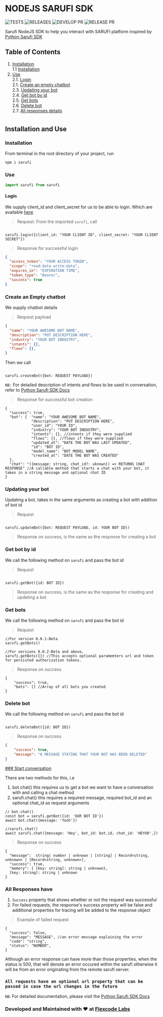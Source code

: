 # NODEJS SARUFI SDK

![TESTS](https://github.com/flexcodelabs/sarufi/actions/workflows/develop.yml/badge.svg)
![RELEASES](https://github.com/flexcodelabs/sarufi/actions/workflows/main.yml/badge.svg)
![DEVELOP PR](https://github.com/flexcodelabs/sarufi/actions/workflows/develop-pr.yml/badge.svg)
![RELEASE PR](https://github.com/flexcodelabs/sarufi/actions/workflows/main-pr.yml/badge.svg)

Sarufi NodeJS SDK to help you interact with SARUFI platform inspired by [Python Sarufi SDK](https://github.com/Neurotech-HQ/sarufi-python-sdk)

## Table of Contents

1. [Installation](#installation-and-use)  
  1.1 [Installation](#installation)
2. [Use](#use)  
  2.1. [Login](#login)  
  2.1. [Create an empty chatbot](#create-an-empty-chatbot)  
  2.3. [Updating your bot](#updating-your-bot)  
  2.4. [Get bot by id](#get-bot-by-id)  
  2.5. [Get bots](#get-bots)  
  2.6. [Delete bot](#delete-bot)  
  2.7. [All responses details](#all-responses-have)  

#

## Installation and Use

### Installation

From terminal in the root directory of your project, run

`npm i sarufi`

### Use

```js
import sarufi from sarufi
```

#### Login

We supply client_id and client_secret for us to be able to login. Which are available [here](https://www.sarufi.io/profile?tab=authorization)

> Request: From the imported `sarufi`, call

```JS

sarufi.login({client_id: "YOUR CLIENT ID", client_secret: "YOUR CLIENT SECRET"})

```

> Response for successful login

```JSON
{
  "access_token": "YOUR ACCESS TOKEN",
  "scope": "read:data write:data",
  "expires_in": "EXPIRATION TIME",
  "token_type": "Bearer",
  "success": true
}
```

### Create an Empty chatbot

We supply chatbot details

> Request payload

```JSON
{
  "name": "YOUR AWESOME BOT NAME",
  "description": "PUT DESCRIPTION HERE",
  "industry": "YOUR BOT INDUSTRY",
  "intents": {},
  "flows": {},
}
```

Then we call

```JS

sarufi.createBot({bot: REQUEST PAYLOAD})

```

`NB:` For detailed description of intents and flows to be used in conversation, refer to [Python Sarufi SDK Docs](https://docs.sarufi.io/docs/Getting%20started%20/create-a-simple-chatbot#help-me-order-a-pizza-intent)

> Response for successful bot creation

```JSONC
{
  "success": true,
  "bot": {  "name": "YOUR AWESOME BOT NAME",
            "description": "PUT DESCRIPTION HERE",
            "user_id": "YOUR ID",
            "industry": "YOUR BOT INDUSTRY",
            "intents": {}, //intents if they were supplied
            "flows": {}, //flows if they were supplied
            "updated_at": "DATE THE BOT WAS LAST UPDATED",
            "id": "BOT ID",
            "model_name": "BOT MODEL NAME",
            "created_at": "DATE THE BOT WAS CREATED"
  },
  "chat": "({message: string, chat_id?: uknown}) => RETURNS CHAT RESPONSE" //A callable method that starts a chat with your bot, it takes in a string message and optional chat ID
}
```

### Updating your bot

Updating a bot, takes in the same arguments as creating a bot with addition of bot id

> Request

```JS

sarufi.updateBot({bot: REQUEST PAYLOAD, id: YOUR BOT ID})

```

> Response on success, is the same as the response for creating a bot

### Get bot by id

We call the following method on `sarufi` and pass the bot id

> Request

```JS

sarufi.getBot({id: BOT ID})

```

> Response on success, is the same as the response for creating and updating a bot

### Get bots

We call the following method on `sarufi` and pass the bot id

> Request

```JS
//For version 0.0.1-Beta
sarufi.getBots()

//For versions 0.0.2-Beta and above,
sarufi.getBots({}) //This accepts optional paramemters url and token for persisted authorization tokens.

```

> Response on success

```JSONC
{
    "success": true,
    "bots": [] //Array of all bots you created
}

```

### Delete bot

We call the following method on `sarufi` and pass the bot id

```JS

sarufi.deleteBot({id: BOT ID})

```

> Response on success

```JSON
{
    "success": true,
    "message": "A MESSAGE STATING THAT YOUR BOT HAS BEEN DELETED"
}
```

[### Start conversation](#start-conversation)

There are two methods for this, i.e

1. bot.chat() this requires us to get a bot we want to have a conversation with and calling a chat method
2. sarufi.chat() this requires a required message, required bot_id and an optional chat_id as request arguments

```JS
// bot.chat()
const bot = sarufi.getBot({id: 'OUR BOT ID'})
await bot.chat({message: 'Yooh'})

//sarufi.chat()
await sarufi.chat({message: 'Hey', bot_id: bot.id, chat_id: 'HEYOO',})

```

> Response on success

```JSONC
{
  "message":  string| number | unknown | [string] | Record<string, unknown> | [Record<string, unknown>],
  "success": true,
  "memory": { [key: string]: string | unknown},
  [key: string]: string | unknown
}
```

### All Responses have

1. `Success` property that shows whether or not the request was successful
2. For failed requests, the response's success property will be false and additional properties for tracing will be added to the response object

> Example of failed request

```JSONC
{
  "success": false,
  "message": "MESSAGE", //an error message explaining the error
  "code": "string",
  "status": "NUMBER",
}
```

Although an error response can have more than those properties, when the status is 500, that will denote an error occured within the sarufi otherwise it will be from an error originating from the remote sarufi server.

### `All requests have an optional url property that can be passed in case the url changes in the future`

`NB`: For detailed documentation, please visit the [Python Sarufi SDK Docs](https://docs.sarufi.io/)

### Developed and Maintained with ❤️ at [Flexcode Labs](https://flexcodelabs.com)
